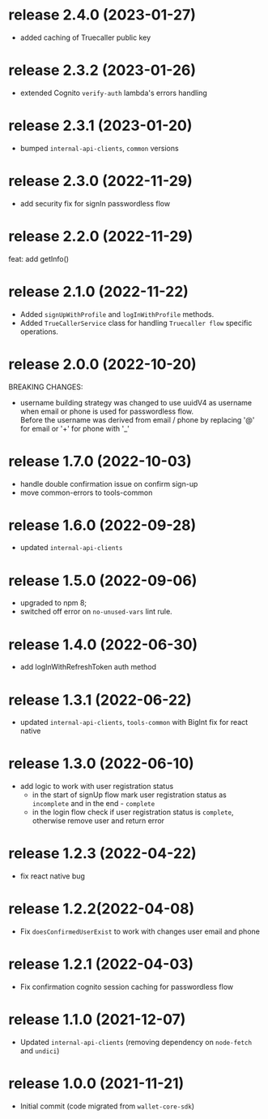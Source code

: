 # release 2.4.0 (2023-01-27)
* added caching of Truecaller public key
# release 2.3.2 (2023-01-26)
* extended Cognito `verify-auth` lambda's errors handling
# release 2.3.1 (2023-01-20)
* bumped `internal-api-clients`, `common` versions
# release 2.3.0 (2022-11-29)
* add security fix for signIn passwordless flow
# release 2.2.0 (2022-11-29)
feat: add getInfo()
# release 2.1.0 (2022-11-22)
* Added `signUpWithProfile` and `logInWithProfile` methods.
* Added `TrueCallerService` class for handling `Truecaller flow` specific operations.
# release 2.0.0 (2022-10-20)
BREAKING CHANGES:
* username building strategy was changed to use uuidV4 as username  
  when email or phone is used for passwordless flow.  
  Before the username was derived from email / phone by replacing '@' for email or '+' for phone with '_'
# release 1.7.0 (2022-10-03)
* handle double confirmation issue on confirm sign-up 
* move common-errors to tools-common
# release 1.6.0 (2022-09-28)
* updated `internal-api-clients`
# release 1.5.0 (2022-09-06)
* upgraded to npm 8;
* switched off error on `no-unused-vars` lint rule.
# release 1.4.0 (2022-06-30)
* add logInWithRefreshToken auth method
# release 1.3.1 (2022-06-22)
* updated `internal-api-clients`, `tools-common` with BigInt fix for react native
# release 1.3.0 (2022-06-10)
* add logic to work with user registration status
  * in the start of signUp flow mark user registration status as `incomplete` and in the end - `complete`
  * in the login flow check if user registration status is `complete`, otherwise remove user and return error
# release 1.2.3 (2022-04-22)
* fix react native bug
# release 1.2.2(2022-04-08)
* Fix `doesConfirmedUserExist` to work with changes user email and phone
# release 1.2.1 (2022-04-03)
* Fix confirmation cognito session caching for passwordless flow 
# release 1.1.0 (2021-12-07)
* Updated `internal-api-clients` (removing dependency on `node-fetch` and `undici`)
# release 1.0.0 (2021-11-21)
* Initial commit (code migrated from `wallet-core-sdk`)
